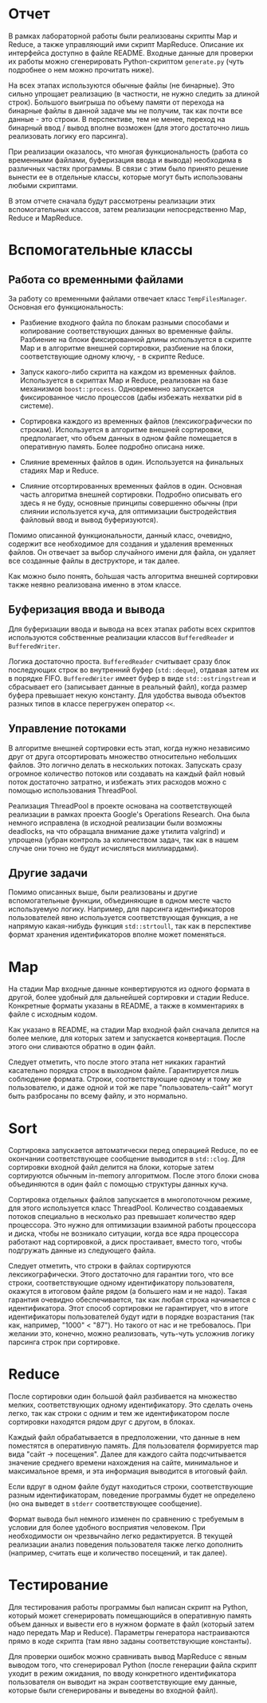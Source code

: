 # Отчет

В рамках лабораторной работы были реализованы скрипты Map и Reduce, а также
управляющий ими скрипт MapReduce. Описание их интерфейса доступно в файле
README. Входные данные для проверки их работы можно сгенерировать 
Python-скриптом `generate.py` (чуть подробнее о нем можно прочитать ниже).

На всех этапах используются обычные файлы (не бинарные). Это сильно упрощает
реализацию (в частности, не нужно следить за длиной строк). Большого выигрыша
по объему памяти от перехода на бинарные файлы в данной задаче мы не получим,
так как почти все данные - это строки. В перспективе, тем не менее, переход на
бинарный ввод / вывод вполне возможен (для этого достаточно лишь реализовать
логику его парсинга).

При реализации оказалось, что многая функциональность (работа со временными
файлами, буферизация ввода и вывода) необходима в различных частях программы.
В связи с этим было принято решение вынести ее в отдельные классы, которые
могут быть использованы любыми скриптами.

В этом отчете сначала будут рассмотрены реализации этих вспомогательных
классов, затем реализации непосредственно Map, Reduce и MapReduce.

# Вспомогательные классы

## Работа со временными файлами

За работу со временными файлами отвечает класс `TempFilesManager`. Основная его
функциональность:

* Разбиение входного файла по блокам разными способами и копирование 
соответствующих данных во временные файлы. Разбиение на блоки фиксированной
длины используется в скрипте Map и в алгоритме внешней сортировки, разбиение на
блоки, соответствующие одному ключу, - в скрипте Reduce.

* Запуск какого-либо скрипта на каждом из временных файлов. Используется в 
скриптах Map и Reduce, реализован на базе механизмов `boost::process`.
Одновременно запускается фиксированное число процессов (дабы избежать
нехватки pid в системе).

* Сортировка каждого из временных файлов (лексикографически по строкам).
Используется в алгоритме внешней сортировки, предполагает, что объем данных в
одном файле помещается в оперативную память. Более подробно описана ниже.

* Слияние временных файлов в один. Используется на финальных стадиях Map и 
Reduce.

* Слияние отсортированных временных файлов в один. Основная часть алгоритма
внешней сортировки. Подробно описывать его здесь я не буду, основные принципы
совершенно обычны (при слиянии используется куча, для оптимизации
быстродействия файловый ввод и вывод буферизуются).

Помимо описанной функциональности, данный класс, очевидно, содержит все
необходимое для создания и удаления временных файлов. Он отвечает за выбор
случайного имени для файла, он удаляет все созданные файлы в деструкторе, и
так далее.

Как можно было понять, бо́льшая часть алгоритма внешней сортировки также неявно
реализована именно в этом классе.

## Буферизация ввода и вывода

Для буферизации ввода и вывода на всех этапах работы всех скриптов используются
собственные реализации классов `BufferedReader` и `BufferedWriter`.

Логика достаточно проста. `BufferedReader` считывает сразу блок последующих
строк во внутренний буфер (`std::deque`), отдавая затем их в порядке FIFO.
`BufferedWriter` имеет буфер в виде `std::ostringstream` и сбрасывает его
(записывает данные в реальный файл), когда размер буфера превышает некую
константу. Для удобства вывода объектов разных типов в классе перегружен
оператор `<<`.

## Управление потоками

В алгоритме внешней сортировки есть этап, когда нужно независимо друг от друга
отсортировать множество относительно небольших файлов. Это логично делать в
нескольких потоках. Запускать сразу огромное количество потоков или создавать
на каждый файл новый поток достаточно затратно, и избежать этих расходов можно
с помощью использования ThreadPool.

Реализация ThreadPool в проекте основана на соответствующей реализации в рамках
проекта Google's Operations Research. Она была немного исправлена (в исходной
реализации были возможны deadlocks, на что обращала внимание даже утилита
valgrind) и упрощена (убран контроль за количеством задач, так как в нашем
случае они точно не будут исчисляться миллиардами).

## Другие задачи

Помимо описанных выше, были реализованы и другие вспомогательные функции,
объединяющие в одном месте часто используемую логику. Например, для парсинга
идентификаторов пользователей явно используется соответствующая функция, а не
напрямую какая-нибудь функция `std::strtoull`, так как в перспективе формат
хранения идентификаторов вполне может поменяться.

# Map

На стадии Map входные данные конвертируются из одного формата в другой, более
удобный для дальнейшей сортировки и стадии Reduce. Конкретные форматы указаны
в README, а также в комментариях в файле с исходным кодом.

Как указано в README, на стадии Map входной файл сначала делится на более
мелкие, для которых затем и запускается конвертация. После этого они сливаются
обратно в один файл.

Следует отметить, что после этого этапа нет никаких гарантий касательно порядка
строк в выходном файле. Гарантируется лишь соблюдение формата. Строки,
соответствующие одному и тому же пользователю, и даже одной и той же паре
"пользователь-сайт" могут быть разбросаны по всему файлу, и это нормально.

# Sort

Сортировка запускается автоматически перед операцией Reduce, по ее окончании
соответствующее сообщение выводится в `std::clog`. Для сортировки входной файл
делится на блоки, которые затем сортируются обычным in-memory алгоритмом.
После этого блоки снова объединяются в один файл с помощью структуры данных
куча.

Сортировка отдельных файлов запускается в многопоточном режиме, для этого
используется класс ThreadPool. Количество создаваемых потоков специально в
несколько раз превышает количество ядер процессора. Это нужно для оптимизации
взаимной работы процессора и диска, чтобы не возникало ситуации, когда все ядра
процессора работают над сортировкой, а диск простаивает, вместо того, чтобы
подгружать данные из следующего файла.

Следует отметить, что строки в файлах сортируются лексикографически. Этого
достаточно для гарантии того, что все строки, соответствующие одному
идентификатору пользователя, окажутся в итоговом файле рядом (а большего нам
и не надо). Такая гарантия очевидно обеспечивается, так как любая строка
начинается с идентификатора. Этот способ сортировки не гарантирует, что в
итоге идентификаторы пользователей будут идти в порядке возрастания (так как,
например, "1000" < "87"). Но такого от нас и не требовалось. При желании это,
конечно, можно реализовать, чуть-чуть усложнив логику парсинга строк при
сортировке.

# Reduce

После сортировки один большой файл разбивается на множество мелких,
соответствующих одному идентификатору. Это сделать очень легко, так как строки
с одним и тем же идентификатором после сортировки находятся рядом друг с
другом, в блоках.

Каждый файл обрабатывается в предположении, что данные в нем поместятся в
оперативную память. Для пользователя формируется map вида "сайт -> посещения".
Далее для каждого сайта подсчитывается значение среднего времени нахождения
на сайте, минимальное и максимальное время, и эта информация выводится в
итоговый файл.

Если вдруг в одном файле будут находиться строки, соответствующие разным
идентификаторам, поведение программы будет не определено  (но она выведет в
`stderr` соответствующее сообщение).

Формат вывода был немного изменен по сравнению с требуемым в условии для
более удобного восприятия человеком. При необходимости он чрезвычайно легко
редактируется. В текущей реализации анализ поведения пользователя также легко
дополнить (например, считать еще и количество посещений, и так далее).

# Тестирование

Для тестирования работы программы был написан скрипт на Python, который может
сгенерировать помещающийся в оперативную память объем данных и вывести его в
нужном формате в файл (который затем надо передать Map и Reduce). Параметры
генератора настраиваются прямо в коде скрипта (там явно заданы соответствующие
константы).

Для проверки ошибок можно сравнивать вывод MapReduce с явным выводом того, что
сгенерировал Python (после генерации файла скрипт уходит в режим ожидания, по
вводу конкретного идентификатора пользователя он выводит на экран
соответствующие ему данные, которые были сгенерированы и выведены во входной
файл).
